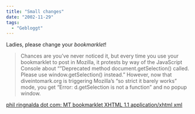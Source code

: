 ```yaml
---
title: "Small changes"
date: "2002-11-29"
tags:
  - "Gebloggt"
---
```


Ladies, please change your _bookmarklet_!

> Chances are you’ve never noticed it, but every time you use your bookmarklet to post in Mozilla, it protests by way of the JavaScript Console about “”Deprecated method document.getSelection() called. Please use window.getSelection() instead.” However, now that diveintomark.org is triggering Mozilla’s “so strict it barely works” mode, you get “Error: d.getSelection is not a function” and no popup window.

[phil ringnalda dot com: MT bookmarklet XHTML 1.1 application/xhtml xml](https://web.archive.org/web/20030620120959/http://philringnalda.com/archives/002392.php "phil ringnalda dot com: MT bookmarklet   XHTML 1.1   application/xhtml xml")
